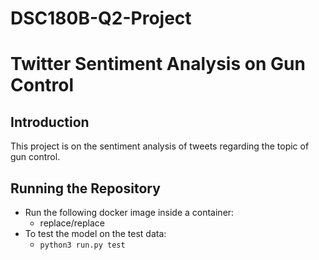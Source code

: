 # DSC180B-Q2-Project

# Twitter Sentiment Analysis on Gun Control

## Introduction
This project is on the sentiment analysis of tweets regarding the topic of gun control. 


## Running the Repository
* Run the following docker image inside a container: 
  * replace/replace
* To test the model on the test data: 
  * `python3 run.py test`



